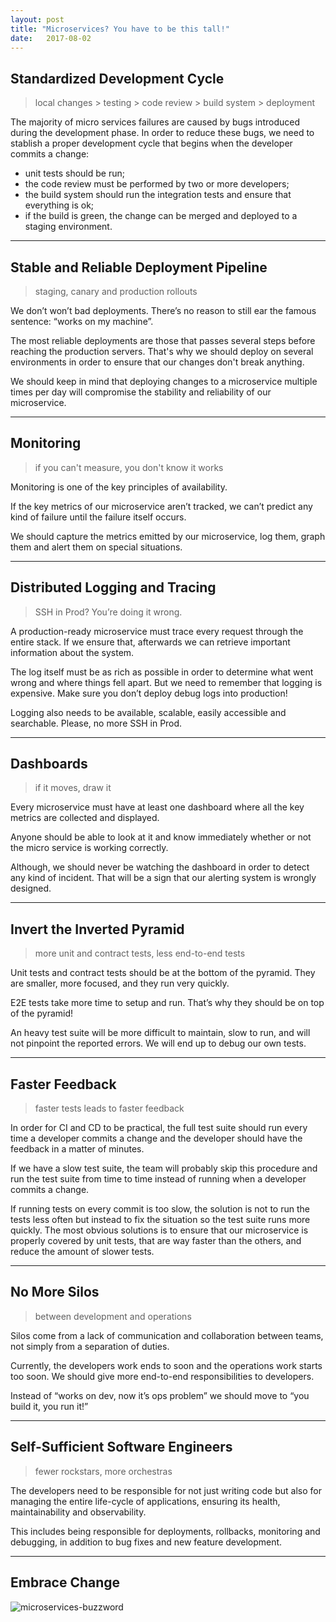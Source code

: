 ```yaml
---
layout: post
title: "Microservices? You have to be this tall!"
date:   2017-08-02
---
```


## Standardized Development Cycle

> local changes > testing > code review > build system > deployment

The majority of micro services failures are caused by bugs introduced during the development phase.
In order to reduce these bugs, we need to stablish a proper development cycle that begins when the developer commits a change:

* unit tests should be run;
* the code review must be performed by two or more developers;
* the build system should run the integration tests and ensure that everything is ok;
* if the build is green, the change can be merged and deployed to a staging environment.

---

## Stable and Reliable Deployment Pipeline

> staging, canary and production rollouts

We don’t won’t bad deployments. There’s no reason to still ear the famous sentence: “works on my machine”.

The most reliable deployments are those that passes several steps before reaching the production servers. That's why we should deploy on several environments in order to ensure that our changes don't break anything.

We should keep in mind that deploying changes to a microservice multiple times per day will compromise the stability and reliability of our microservice.

---

## Monitoring

> if you can't measure, you don't know it works

Monitoring is one of the key principles of availability.

If the key metrics of our microservice aren’t tracked, we can’t predict any kind of failure until the failure itself occurs.

We should capture the metrics emitted by our microservice, log them, graph them and alert them on special situations. 

---

## Distributed Logging and Tracing

> SSH in Prod? You’re doing it wrong.

A production-ready microservice must trace every request through the entire stack. If we ensure that, afterwards we can retrieve important information about the system.

The log itself must be as rich as possible in order to determine what went wrong and where things fell apart. But we need to remember that logging is expensive. Make sure you don’t deploy debug logs into production!

Logging also needs to be available, scalable, easily accessible and searchable. Please, no more SSH in Prod.

---

## Dashboards

> if it moves, draw it

Every microservice must have at least one dashboard where all the key metrics are collected and displayed.

Anyone should be able to look at it and know immediately whether or not the micro service is working correctly.

Although, we should never be watching the dashboard in order to detect any kind of incident. That will be a sign that our alerting system is wrongly designed.

---

## Invert the Inverted Pyramid

> more unit and contract tests, less end-to-end tests

Unit tests and contract tests should be at the bottom of the pyramid. They are smaller, more focused, and they run very quickly.

E2E tests take more time to setup and run. That’s why they should be on top of the pyramid!

An heavy test suite will be more difficult to maintain, slow to run, and will not pinpoint the reported errors. We will end up to debug our own tests.

---

## Faster Feedback

> faster tests leads to faster feedback

In order for CI and CD to be practical, the full test suite should run every time a developer commits a change and the developer should have the feedback in a matter of minutes.

If we have a slow test suite, the team will probably skip this procedure and run the test suite from time to time instead of running when a developer commits a change.

If running tests on every commit is too slow, the solution is not to run the tests less often but instead to fix the situation so the test suite runs more quickly. The most obvious solutions is to ensure that our microservice is properly covered by unit tests, that are way faster than the others, and reduce the amount of slower tests.

---

## No More Silos

> between development and operations

Silos come from a lack of communication and collaboration between teams, not simply from a separation of duties.

Currently, the developers work ends to soon and the operations work starts too soon. We should give more end-to-end responsibilities to developers.

Instead of “works on dev, now it’s ops problem” we should move to “you build it, you run it!”

---

## Self-Sufficient Software Engineers

> fewer rockstars, more orchestras

The developers need to be responsible for not just writing code but also for managing the entire life-cycle of applications, ensuring its health, maintainability and observability.

This includes being responsible for deployments, rollbacks, monitoring and debugging, in addition to bug fixes and new feature development.

---

## Embrace Change

![microservices-buzzword](http://i.imgur.com/wcMTioE.png "microservices-buzzword")